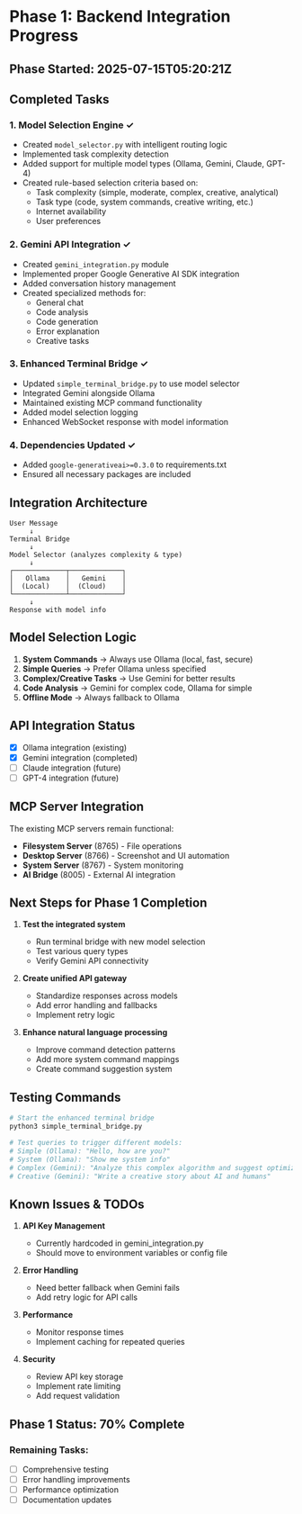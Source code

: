 # Phase 1: Backend Integration Progress

## Phase Started: 2025-07-15T05:20:21Z

## Completed Tasks

### 1. Model Selection Engine ✓
- Created `model_selector.py` with intelligent routing logic
- Implemented task complexity detection
- Added support for multiple model types (Ollama, Gemini, Claude, GPT-4)
- Created rule-based selection criteria based on:
  - Task complexity (simple, moderate, complex, creative, analytical)
  - Task type (code, system commands, creative writing, etc.)
  - Internet availability
  - User preferences

### 2. Gemini API Integration ✓
- Created `gemini_integration.py` module
- Implemented proper Google Generative AI SDK integration
- Added conversation history management
- Created specialized methods for:
  - General chat
  - Code analysis
  - Code generation
  - Error explanation
  - Creative tasks

### 3. Enhanced Terminal Bridge ✓
- Updated `simple_terminal_bridge.py` to use model selector
- Integrated Gemini alongside Ollama
- Maintained existing MCP command functionality
- Added model selection logging
- Enhanced WebSocket response with model information

### 4. Dependencies Updated ✓
- Added `google-generativeai>=0.3.0` to requirements.txt
- Ensured all necessary packages are included

## Integration Architecture

```
User Message
     ↓
Terminal Bridge
     ↓
Model Selector (analyzes complexity & type)
     ↓
┌─────────────┬─────────────┐
│   Ollama    │   Gemini    │
│  (Local)    │  (Cloud)    │
└─────────────┴─────────────┘
     ↓
Response with model info
```

## Model Selection Logic

1. **System Commands** → Always use Ollama (local, fast, secure)
2. **Simple Queries** → Prefer Ollama unless specified
3. **Complex/Creative Tasks** → Use Gemini for better results
4. **Code Analysis** → Gemini for complex code, Ollama for simple
5. **Offline Mode** → Always fallback to Ollama

## API Integration Status

- [x] Ollama integration (existing)
- [x] Gemini integration (completed)
- [ ] Claude integration (future)
- [ ] GPT-4 integration (future)

## MCP Server Integration

The existing MCP servers remain functional:
- **Filesystem Server** (8765) - File operations
- **Desktop Server** (8766) - Screenshot and UI automation
- **System Server** (8767) - System monitoring
- **AI Bridge** (8005) - External AI integration

## Next Steps for Phase 1 Completion

1. **Test the integrated system**
   - Run terminal bridge with new model selection
   - Test various query types
   - Verify Gemini API connectivity

2. **Create unified API gateway**
   - Standardize responses across models
   - Add error handling and fallbacks
   - Implement retry logic

3. **Enhance natural language processing**
   - Improve command detection patterns
   - Add more system command mappings
   - Create command suggestion system

## Testing Commands

```bash
# Start the enhanced terminal bridge
python3 simple_terminal_bridge.py

# Test queries to trigger different models:
# Simple (Ollama): "Hello, how are you?"
# System (Ollama): "Show me system info"
# Complex (Gemini): "Analyze this complex algorithm and suggest optimizations"
# Creative (Gemini): "Write a creative story about AI and humans"
```

## Known Issues & TODOs

1. **API Key Management**
   - Currently hardcoded in gemini_integration.py
   - Should move to environment variables or config file

2. **Error Handling**
   - Need better fallback when Gemini fails
   - Add retry logic for API calls

3. **Performance**
   - Monitor response times
   - Implement caching for repeated queries

4. **Security**
   - Review API key storage
   - Implement rate limiting
   - Add request validation

## Phase 1 Status: 70% Complete

### Remaining Tasks:
- [ ] Comprehensive testing
- [ ] Error handling improvements
- [ ] Performance optimization
- [ ] Documentation updates
